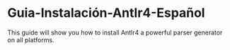 # Guia-Instalación-Antlr4-Español
This guide will show you how to install Antlr4 a powerful parser generator on all platforms.
